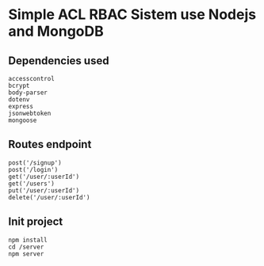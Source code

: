 # Simple ACL RBAC Sistem use Nodejs and MongoDB


## Dependencies used

    accesscontrol 
    bcrypt 
    body-parser
    dotenv 
    express 
    jsonwebtoken 
    mongoose 



## Routes endpoint

    post('/signup')
    post('/login')
    get('/user/:userId')
    get('/users')
    put('/user/:userId')
    delete('/user/:userId')


    


## Init project

    npm install 
    cd /server
    npm server